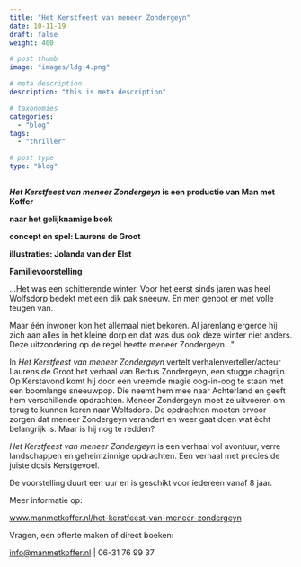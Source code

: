 ```yaml
---
title: "Het Kerstfeest van meneer Zondergeyn"
date: 10-11-19
draft: false
weight: 400

# post thumb
image: "images/ldg-4.png"

# meta description
description: "this is meta description"

# taxonomies
categories:
  - "blog"
tags:
  - "thriller"

# post type
type: "blog"
---
```


***Het Kerstfeest van meneer Zondergeyn* is een productie van Man met
Koffer**

**naar het gelijknamige boek**

**concept en spel: Laurens de Groot**

**illustraties: Jolanda van der Elst**

**Familievoorstelling**

\...Het was een schitterende winter.
Voor het eerst sinds jaren was heel Wolfsdorp bedekt met een dik pak
sneeuw. En men genoot er met volle teugen van.

Maar één inwoner kon het allemaal niet bekoren. Al jarenlang ergerde
hij zich aan alles in het kleine dorp en dat was dus ook deze winter
niet anders. Deze uitzondering op de regel heette meneer
Zondergeyn\..."

In *Het Kerstfeest van meneer Zondergeyn* vertelt
verhalenverteller/acteur Laurens de Groot het verhaal van Bertus
Zondergeyn, een stugge chagrijn. Op Kerstavond komt hij door een
vreemde magie oog-in-oog te staan met een boomlange sneeuwpop. Die
neemt hem mee naar Achterland en geeft hem verschillende opdrachten.
Meneer Zondergeyn moet ze uitvoeren om terug te kunnen keren naar
Wolfsdorp. De opdrachten moeten ervoor zorgen dat meneer Zondergeyn
verandert en weer gaat doen wat ècht belangrijk is. Maar is hij nog te
redden?

*Het Kerstfeest van meneer Zondergeyn* is een verhaal vol avontuur,
verre landschappen en geheimzinnige opdrachten. Een verhaal met
precies de juiste dosis Kerstgevoel.

De voorstelling duurt een uur en is geschikt voor iedereen vanaf 8
jaar.

Meer informatie op:

www.manmetkoffer.nl/het-kerstfeest-van-meneer-zondergeyn

Vragen, een offerte maken of direct boeken:

info@manmetkoffer.nl | 06-31 76 99 37
